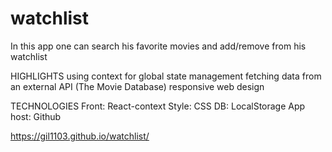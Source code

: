 # watchlist

In this app one can search his favorite movies and add/remove from his watchlist

HIGHLIGHTS
using context for global state management
fetching data from an external API (The Movie Database)
responsive web design

TECHNOLOGIES
Front: React-context
Style: CSS
DB: LocalStorage
App host: Github

https://gil1103.github.io/watchlist/

